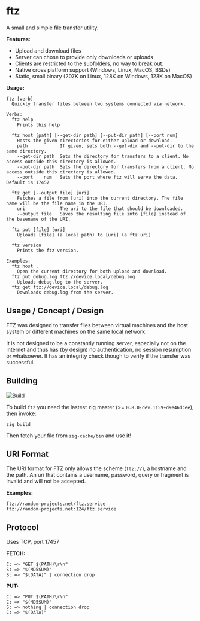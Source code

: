 # ftz

A small and simple file transfer utility.

**Features:**
- Upload and download files
- Server can chose to provide only downloads or uploads
- Clients are restricted to the subfolders, no way to break out.
- Native cross platform support (Windows, Linux, MacOS, BSDs)
- Static, small binary (207K on Linux, 128K on Windows, 123K on MacOS)

**Usage:**
```
ftz [verb]
  Quickly transfer files between two systems connected via network.

Verbs:
  ftz help
    Prints this help
  
  ftz host [path] [--get-dir path] [--put-dir path] [--port num] 
    Hosts the given directories for either upload or download.
    path            If given, sets both --get-dir and --put-dir to the same directory.
    --get-dir path  Sets the directory for transfers to a client. No access outside this directory is allowed.
    --put-dir path  Sets the directory for transfers from a client. No access outside this directory is allowed.
    --port    num   Sets the port where ftz will serve the data. Default is 17457
  
  ftz get [--output file] [uri]
    Fetches a file from [uri] into the current directory. The file name will be the file name in the URI.
    uri             The uri to the file that should be downloaded.
    --output file   Saves the resulting file into [file] instead of the basename of the URI.
  
  ftz put [file] [uri]
    Uploads [file] (a local path) to [uri] (a ftz uri)

  ftz version
    Prints the ftz version.

Examples:
  ftz host .
    Open the current directory for both upload and download.
  ftz put debug.log ftz://device.local/debug.log
    Uploads debug.log to the server.
  ftz get ftz://device.local/debug.log
    Downloads debug.log from the server.
```

## Usage / Concept  / Design

FTZ was designed to transfer files between virtual machines and the host system or different machines on the same local network.

It is not designed to be a constantly running server, especially not on the internet and thus has (by design) no authentication, no session resumption or whatsoever. It has an integrity check though to verify if the transfer was successful.

## Building
[![Build](https://github.com/MasterQ32/ftz/actions/workflows/cross-build.yml/badge.svg)](https://github.com/MasterQ32/ftz/actions/workflows/cross-build.yml)

To build `ftz` you need the lastest zig master (>= `0.8.0-dev.1159+d9e46dcee`), then invoke:
```
zig build
```

Then fetch your file from `zig-cache/bin` and use it!

## URI Format

The URI format for FTZ only allows the scheme (`ftz://`), a hostname and the path. An uri that contains a username, password, query or fragment is invalid and will not be accepted.

**Examples:**
```
ftz://random-projects.net/ftz.service
ftz://random-projects.net:124/ftz.service
```

## Protocol

Uses TCP, port 17457

**FETCH:**
```
C: => "GET $(PATH)\r\n"
S: => "$(MD5SUM)"
S: => "$(DATA)" | connection drop
```

**PUT:**
```
C: => "PUT $(PATH)\r\n"
C: => "$(MD5SUM)"
S: => nothing | connection drop
C: => "$(DATA)"
```
